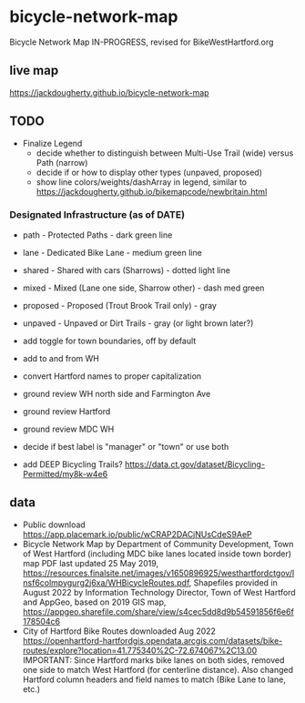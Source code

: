 # bicycle-network-map
Bicycle Network Map IN-PROGRESS, revised for BikeWestHartford.org

## live map
https://jackdougherty.github.io/bicycle-network-map

## TODO
- Finalize Legend
  - decide whether to distinguish between Multi-Use Trail (wide) versus Path (narrow)
  - decide if or how to display other types (unpaved, proposed)
  - show line colors/weights/dashArray in legend, similar to https://jackdougherty.github.io/bikemapcode/newbritain.html

### Designated Infrastructure (as of DATE)
  - path - Protected Paths - dark green line
  - lane - Dedicated Bike Lane - medium green line
  - shared - Shared with cars (Sharrows) - dotted light line
  - mixed  - Mixed (Lane one side, Sharrow other) - dash med green
  - proposed - Proposed (Trout Brook Trail only) - gray
  - unpaved - Unpaved or Dirt Trails - gray (or light brown later?)

- add toggle for town boundaries, off by default
- add to and from WH
- convert Hartford names to proper capitalization
- ground review WH north side and Farmington Ave
- ground review Hartford
- ground review MDC WH
- decide if best label is "manager" or "town" or use both
- add DEEP Bicycling Trails? https://data.ct.gov/dataset/Bicycling-Permitted/my8k-w4e6

## data
- Public download https://app.placemark.io/public/wCRAP2DACjNUsCdeS9AeP
- Bicycle Network Map by Department of Community Development, Town of West Hartford (including MDC bike lanes located inside town border) map PDF last updated 25 May 2019, https://resources.finalsite.net/images/v1650896925/westhartfordctgov/lnsf6colmpygurg2j6xa/WHBicycleRoutes.pdf, Shapefiles provided in August 2022 by Information Technology Director, Town of West Hartford and AppGeo, based on 2019 GIS map, https://appgeo.sharefile.com/share/view/s4cec5dd8d9b54591856f6e6f178504c6
- City of Hartford Bike Routes downloaded Aug 2022 https://openhartford-hartfordgis.opendata.arcgis.com/datasets/bike-routes/explore?location=41.775340%2C-72.674067%2C13.00  IMPORTANT: Since Hartford marks bike lanes on both sides, removed one side to match West Hartford (for centerline distance). Also changed Hartford column headers and field names to match (Bike Lane to lane, etc.)
